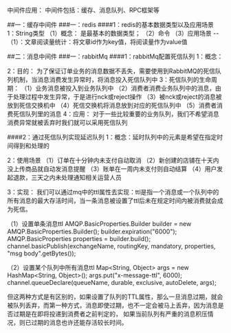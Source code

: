 中间件应用：
中间件包括：缓存、消息队列、RPC框架等

##一：缓存中间件
###一：redis
####1：redis的基本数据类型以及应用场景
1：String类型
（1）概念：
是最基本的数据类型；
（2）命令
（3）应用场景
--（1）：文章阅读量统计：将文章id作为key值，将阅读量作为value值


##二：消息中间件
###一：rabbitMq
####1：rabbitMq配置死信队列
1：概念：

2：目的：
为了保证订单业务的消息数据不丢失，需要使用到RabbitMQ的死信队列机制，当消息消费发生异常时，将消息投入死信队列中
3：死信队列的生命周期：
（1）业务消息被投入到业务队列中
（2）消费者消费业务队列中的消息，由于处理过程中发生异常，于是进行nck或reject操作
（3）被nck或reject的消息被放到死信交换机中
（4）死信交换机将消息放到对应的死信队列中
（5）消费者消费死信队列里的消息
4：应用：
对于一些比较重要的业务队列，我们不希望消息消费异常就被丢弃时我们就可以采用死信队列

####2：通过死信队列实现延迟队列
1：概念：延时队列中的元素是希望在指定时间得到和处理的

2：使用场景
（1）订单在十分钟内未支付自动取消
（2）新创建的店铺在十天内没上传商品就自动发消息提醒
（3）账单在一周内未支付则自动结算
（4）用户发起退款，三天之内未处理通知相关运营人员

3：实现：
我们可以通过mq中的ttl属性去实现：ttl是指一个消息或一个队列中的所有消息的最大存活时间，当一条消息被设置了ttl后未在规定时间内被消费就会成为死信。

（1）设置单条消息ttl
AMQP.BasicProperties.Builder builder = new AMQP.BasicProperties.Builder();
builder.expiration("6000");
AMQP.BasicProperties properties = builder.build();
channel.basicPublish(exchangeName, routingKey, mandatory, properties, "msg body".getBytes());

（2）设置某个队列中所有消息ttl
Map<String, Object> args = new HashMap<String, Object>();
args.put("x-message-ttl", 6000);
channel.queueDeclare(queueName, durable, exclusive, autoDelete, args);

但这两种方式是有区别的，如果设置了队列的TTL属性，那么一旦消息过期，就会被队列丢弃，而第一种方式，消息即使过期，也不一定会被马上丢弃，因为消息是否过期是在即将投递到消费者之前判定的，
如果当前队列有严重的消息积压情况，则已过期的消息也许还能存活较长时间。




